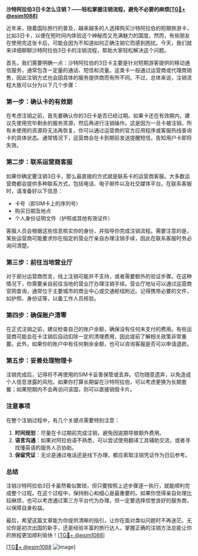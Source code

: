 **沙特阿拉伯3日卡怎么注销？——轻松掌握注销流程，避免不必要的麻烦[[TG💪+ @esim1088](https://t.me/s/esim1088)]**

近年来，随着国际旅行的普及，越来越多的人选择购买沙特阿拉伯的短期旅游卡，比如3日卡，以便在短时间内体验这个神秘而又充满魅力的国度。然而，有些朋友在使用完这张卡后，可能会因为不知道如何正确注销它而感到困扰。今天，我们就来详细聊聊沙特阿拉伯3日卡的注销流程，帮助大家轻松解决这个问题。

首先，我们需要明确一点：沙特阿拉伯的3日卡主要是针对短期游客提供的移动通信服务，通常包含一定量的通话、短信和流量。这类卡一般通过运营商或代理商销售，因此注销方式也会因具体的服务提供商而有所不同。不过，总体来说，注销流程大致可以分为以下几个步骤：

### **第一步：确认卡的有效期**
在考虑注销之前，首先要确认你的3日卡是否已经过期。如果卡还在有效期内，建议先使用完毕剩余的服务资源，然后再进行注销操作。这是因为一旦卡被注销，所有未使用的资源将无法再恢复。你可以通过运营商的官方应用程序或客服热线查询卡的具体状态。通常情况下，运营商会在卡到期前发送提醒短信，告知用户卡即将失效。

### **第二步：联系运营商客服**
如果你确定要注销3日卡，那么最直接的方式就是联系卡的运营商客服。大多数运营商都会提供多种联系方式，包括电话、电子邮件以及社交媒体平台。在联系客服时，请准备好以下信息：
- 卡号（即SIM卡上的序列号）
- 购买日期及地点
- 个人身份证明文件（护照或其他有效证件）

客服人员会根据这些信息核实你的身份，并指导你完成注销流程。需要注意的是，某些运营商可能要求你在指定的营业厅亲自办理注销手续，因此在联系客服时务必询问清楚。

### **第三步：前往当地营业厅**
对于部分运营商而言，线上注销可能并不支持，或者需要额外的验证步骤。在这种情况下，你需要亲自前往当地的营业厅办理注销手续。营业厅地址可以通过运营商官网查询，通常位于主要城市的商业中心或交通枢纽附近。记得携带必要的文件，如护照、身份证等，以备工作人员核验。

### **第四步：确保账户清零**
在正式注销之前，建议检查自己的账户余额，确保没有任何未支付的费用。有些运营商可能会在卡注销后自动扣除一定的清理费用，因此提前了解相关政策非常重要。此外，如果你的账户中有任何剩余金额，也可以咨询客服是否可以申请退款。

### **第五步：妥善处理物理卡**
注销完成后，记得将不再使用的SIM卡妥善保管或丢弃。切勿随意遗弃，以免造成个人信息泄露的风险。如果你打算长期留在沙特阿拉伯，可以考虑更换为长期套餐；如果短期内不会再访问该国，则可以直接销毁卡片。

### **注意事项**
在整个注销过程中，有几个关键点需要特别注意：
1. **时间规划**：尽量在卡过期前完成注销，避免因逾期导致额外费用。
2. **语言沟通**：如果对阿拉伯语不熟悉，可以尝试使用翻译工具辅助交流，或者寻找懂英语的服务人员协助。
3. **保留凭证**：无论是通过电话还是线下办理，都应索取注销凭证作为日后参考。

### **总结**
注销沙特阿拉伯3日卡虽然看似繁琐，但只要按照上述步骤逐一执行，就能顺利完成整个过程。在这个过程中，保持耐心和细心是最重要的。如果你觉得亲自处理比较麻烦，也可以考虑通过第三方平台代为办理，但一定要选择信誉良好的服务商，以保障自身权益。

最后，希望这篇文章能为你提供清晰的指引，让你在面对类似问题时不再迷茫。无论你是初次出国的新手，还是经验丰富的旅行达人，掌握正确的注销方法总能让你的旅程更加顺利愉快！[[TG💪+ @esim1088](https://t.me/s/esim1088)]

[[TG💪+ @esim1088](https://t.me/s/esim1088) ![Image](https://i.postimg.cc/4NQfJmqS/Snipaste-2025-05-13-00-14-12.png)]